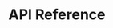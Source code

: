 ---
title: API Reference
position: 3
parameters:
  - name: 
    content: 
content_markdown: |-
  Although getting started with **Inapptics** requires a single line of code, the API Reference dives deeper into the advanced functionality.

  We support apps running on iOS 8.0 and later.
  {: .warning }
---